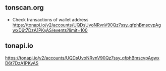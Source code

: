 ## tonscan.org

- Check transactions of wallet address
https://tonapi.io/v2/accounts/UQDsUvoNRvnV90Qz7ssy_qfphBmscvpAgwxD6t7DzA1PKyAS/events?limit=100

## tonapi.io

https://tonapi.io/v2/accounts/UQDsUvoNRvnV90Qz7ssy_qfphBmscvpAgwxD6t7DzA1PKyAS